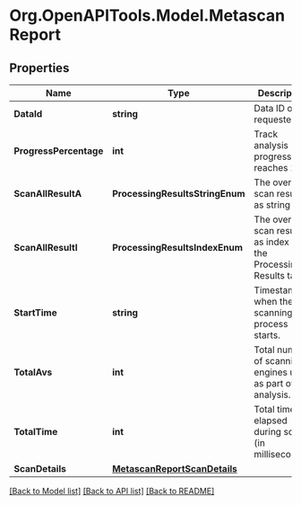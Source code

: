
# Org.OpenAPITools.Model.MetascanReport

## Properties

Name | Type | Description | Notes
------------ | ------------- | ------------- | -------------
**DataId** | **string** | Data ID of the requested file | [optional] 
**ProgressPercentage** | **int** | Track analysis progress until reaches 100. | [optional] 
**ScanAllResultA** | **ProcessingResultsStringEnum** | The overall scan result as string | [optional] 
**ScanAllResultI** | **ProcessingResultsIndexEnum** | The overall scan result as index in the Processing Results table. | [optional] 
**StartTime** | **string** | Timestamp when the scanning process starts. | [optional] 
**TotalAvs** | **int** | Total number of scanning engines used as part of this analysis. | [optional] 
**TotalTime** | **int** | Total time elapsed during scan (in milliseconds). | [optional] 
**ScanDetails** | [**MetascanReportScanDetails**](MetascanReportScanDetails.md) |  | [optional] 

[[Back to Model list]](../README.md#documentation-for-models)
[[Back to API list]](../README.md#documentation-for-api-endpoints)
[[Back to README]](../README.md)

